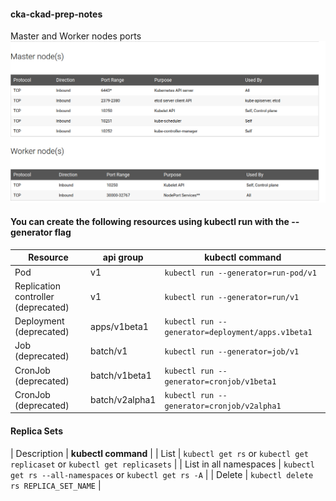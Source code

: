#### cka-ckad-prep-notes

Master and Worker nodes ports 
![alt text](ports.png)

#### You can create the following resources using kubectl run with the --generator flag

| **Resource**  | **api group** | **kubectl command** |
| ------------- | ------------- | ------- |
| Pod  | v1  | `kubectl run --generator=run-pod/v1` |
| Replication controller (deprecated)  | v1 | `kubectl run --generator=run/v1` |
| Deployment (deprecated) | apps/v1beta1 | `kubectl run --generator=deployment/apps.v1beta1` |
| Job (deprecated) | batch/v1 | `kubectl run --generator=job/v1` |
| CronJob (deprecated) | batch/v1beta1 | `kubectl run --generator=cronjob/v1beta1` |
| CronJob (deprecated) | batch/v2alpha1 | `kubectl run --generator=cronjob/v2alpha1` |

#### Replica Sets

| Description | **kubectl command** | 
| List | `kubectl get rs` or `kubectl get replicaset` or `kubectl get replicasets`  |
| List in all namespaces | `kubectl get rs --all-namespaces` or `kubectl get rs -A` |
| Delete | `kubectl delete rs REPLICA_SET_NAME` |
